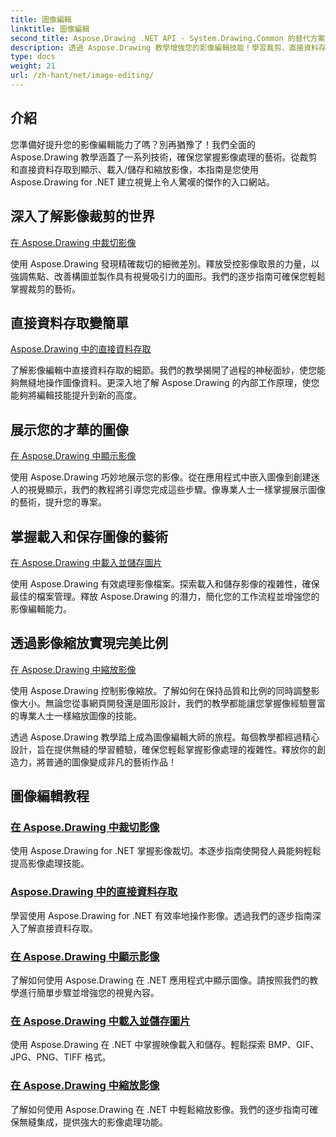 ```yaml
---
title: 圖像編輯
linktitle: 圖像編輯
second_title: Aspose.Drawing .NET API - System.Drawing.Common 的替代方案
description: 透過 Aspose.Drawing 教學增強您的影像編輯技能！學習裁剪、直接資料存取、顯示和縮放技術以獲得令人驚嘆的結果。
type: docs
weight: 21
url: /zh-hant/net/image-editing/
---
```


## 介紹

您準備好提升您的影像編輯能力了嗎？別再猶豫了！我們全面的 Aspose.Drawing 教學涵蓋了一系列技術，確保您掌握影像處理的藝術。從裁剪和直接資料存取到顯示、載入/儲存和縮放影像，本指南是您使用 Aspose.Drawing for .NET 建立視覺上令人驚嘆的傑作的入口網站。

## 深入了解影像裁剪的世界

[在 Aspose.Drawing 中裁切影像](./cropping/)

使用 Aspose.Drawing 發現精確裁切的細微差別。釋放受控影像取景的力量，以強調焦點、改善構圖並製作具有視覺吸引力的圖形。我們的逐步指南可確保您輕鬆掌握裁剪的藝術。

## 直接資料存取變簡單

[Aspose.Drawing 中的直接資料存取](./direct-data-access/)

了解影像編輯中直接資料存取的細節。我們的教學揭開了過程的神秘面紗，使您能夠無縫地操作圖像資料。更深入地了解 Aspose.Drawing 的內部工作原理，使您能夠將編輯技能提升到新的高度。

## 展示您的才華的圖像

[在 Aspose.Drawing 中顯示影像](./display/)

使用 Aspose.Drawing 巧妙地展示您的影像。從在應用程式中嵌入圖像到創建迷人的視覺顯示，我們的教程將引導您完成這些步驟。像專業人士一樣掌握展示圖像的藝術，提升您的專案。

## 掌握載入和保存圖像的藝術

[在 Aspose.Drawing 中載入並儲存圖片](./load-save/)

使用 Aspose.Drawing 有效處理影像檔案。探索載入和儲存影像的複雜性，確保最佳的檔案管理。釋放 Aspose.Drawing 的潛力，簡化您的工作流程並增強您的影像編輯能力。

## 透過影像縮放實現完美比例

[在 Aspose.Drawing 中縮放影像](./scale/)

使用 Aspose.Drawing 控制影像縮放。了解如何在保持品質和比例的同時調整影像大小。無論您從事網頁開發還是圖形設計，我們的教學都能讓您掌握像經驗豐富的專業人士一樣縮放圖像的技能。

透過 Aspose.Drawing 教學踏上成為圖像編輯大師的旅程。每個教學都經過精心設計，旨在提供無縫的學習體驗，確保您輕鬆掌握影像處理的複雜性。釋放你的創造力，將普通的圖像變成非凡的藝術作品！
## 圖像編輯教程
### [在 Aspose.Drawing 中裁切影像](./cropping/)
使用 Aspose.Drawing for .NET 掌握影像裁切。本逐步指南使開發人員能夠輕鬆提高影像處理技能。
### [Aspose.Drawing 中的直接資料存取](./direct-data-access/)
學習使用 Aspose.Drawing for .NET 有效率地操作影像。透過我們的逐步指南深入了解直接資料存取。
### [在 Aspose.Drawing 中顯示影像](./display/)
了解如何使用 Aspose.Drawing 在 .NET 應用程式中顯示圖像。請按照我們的教學進行簡單步驟並增強您的視覺內容。
### [在 Aspose.Drawing 中載入並儲存圖片](./load-save/)
使用 Aspose.Drawing 在 .NET 中掌握映像載入和儲存。輕鬆探索 BMP、GIF、JPG、PNG、TIFF 格式。
### [在 Aspose.Drawing 中縮放影像](./scale/)
了解如何使用 Aspose.Drawing 在 .NET 中輕鬆縮放影像。我們的逐步指南可確保無縫集成，提供強大的影像處理功能。